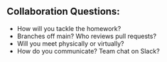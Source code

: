 ## Collaboration Questions:

   * How will you tackle the homework?  
   * Branches off main? Who reviews pull requests?
   * Will you meet physically or virtually? 
   * How do you communicate? Team chat on Slack?  